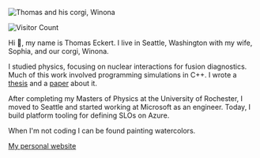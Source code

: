![Thomas and his corgi, Winona](https://thomaseckert.dev/self.jpg)

![Visitor Count](https://profile-counter.glitch.me/t-eckert/count.svg)

Hi 👋, my name is Thomas Eckert. I live in Seattle, Washington with my wife, Sophia, and our corgi, Winona.

I studied physics, focusing on nuclear interactions for fusion diagnostics. Much of this work involved programming simulations in C++. I wrote a [thesis](https://www.houghton.edu/wp-content/uploads/2019/02/physics-thesis-thomas-eckert-2016.pdf) and a [paper](https://arxiv.org/pdf/1707.09375.pdf) about it.

After completing my Masters of Physics at the University of Rochester, I moved to Seattle and started working at Microsoft as an engineer. Today, I build platform tooling for defining SLOs on Azure.

When I'm not coding I can be found painting watercolors.

[My personal website](https://thomaseckert.dev/)

<!--
- 🔭 I’m currently working on ...
- 🌱 I’m currently learning ...
- 👯 I’m looking to collaborate on ...
- 🤔 I’m looking for help with ...
- 💬 Ask me about ...
- 📫 How to reach me: ...
- 😄 Pronouns: ...
- ⚡ Fun fact: ...
-->

